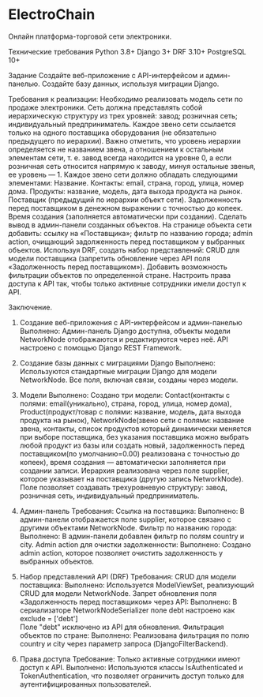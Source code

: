 # ElectroChain
Онлайн платформа-торговой сети электроники.

Технические требования
    Python 3.8+
    Django 3+
    DRF 3.10+
    PostgreSQL 10+

Задание
    Создайте веб-приложение с API-интерфейсом и админ-панелью.
    Создайте базу данных, используя миграции Django.

Требования к реализации:
    Необходимо реализовать модель сети по продаже электроники.
    Сеть должна представлять собой иерархическую структуру из трех уровней:
        завод;
        розничная сеть;
        индивидуальный предприниматель.
    Каждое звено сети ссылается только на одного поставщика оборудования (не обязательно предыдущего по иерархии). Важно отметить, что уровень иерархии определяется не названием звена, а отношением к остальным элементам сети, т. е. завод всегда находится на уровне 0, а если розничная сеть относится напрямую к заводу, минуя остальные звенья, ее уровень — 1.
    Каждое звено сети должно обладать следующими элементами:
        Название.
        Контакты:
            email,
            страна,
            город,
            улица,
            номер дома.
        Продукты:
            название,
            модель,
            дата выхода продукта на рынок.
        Поставщик (предыдущий по иерархии объект сети).
        Задолженность перед поставщиком в денежном выражении с точностью до копеек.
        Время создания (заполняется автоматически при создании).
    Сделать вывод в админ-панели созданных объектов.
    На странице объекта сети добавить:
        ссылку на «Поставщика»;
        фильтр по названию города;
        admin action, очищающий задолженность перед поставщиком у выбранных объектов.
    Используя DRF, создать набор представлений:
    CRUD для модели поставщика (запретить обновление через API поля «Задолженность перед поставщиком»).
    Добавить возможность фильтрации объектов по определенной стране.
    Настроить права доступа к API так, чтобы только активные сотрудники имели доступ к API.

Заключение.

1. Создание веб-приложения с API-интерфейсом и админ-панелью
Выполнено: Админ-панель Django доступна, объекты модели NetworkNode отображаются и редактируются через неё. 
API настроено с помощью Django REST Framework.

2. Создание базы данных с миграциями Django
Выполнено: Используются стандартные миграции Django для модели NetworkNode. 
Все поля, включая связи, созданы через модели.

3. Модели
Выполнено: 
Создано три модели: 
Contact(контакты с полями: email(уникально), страна, город, улица, номер дома),
Product(продукт/товар с полями: название, модель, дата выхода продукта на рынок), 
NetworkNode(звено сети с полями: название звена, контакты, 
список продуктов который динамически меняется при выборе поставщика, 
без указания поставщика можно выбрать любой продукт из базы или создать новый,
задолженность перед поставщиком(по умолчанию=0.00) реализована с точностью до копеек),
время создания — автоматически заполняется при создании записи.
Иерархия реализована через поле supplier, которое указывает на поставщика (другую запись NetworkNode). 
Поле позволяет создавать трехуровневую структуру: завод, розничная сеть, индивидуальный предприниматель.

4. Админ-панель
Требования:
Ссылка на поставщика:
Выполнено: В админ-панели отображается поле supplier, которое связано с другими объектами NetworkNode.
Фильтр по названию города:
Выполнено: В админ-панели добавлен фильтр по полям country и city.
Admin action для очистки задолженности:
Выполнено: Создано admin action, которое позволяет очистить задолженность у выбранных объектов.

5. Набор представлений API (DRF)
Требования:
CRUD для модели поставщика:
Выполнено: Используется ModelViewSet, реализующий CRUD для модели NetworkNode.
Запрет обновления поля «Задолженность перед поставщиком» через API:
Выполнено: В сериализаторе NetworkNodeSerializer поле debt настроено как exclude = ['debt']  
Поле "debt" исключено из API для обновления.
Фильтрация объектов по стране:
Выполнено: Реализована фильтрация по полю country и city через параметр запроса (DjangoFilterBackend).
7. Права доступа
Требование: Только активные сотрудники имеют доступ к API.
Выполнено: Используются классы IsAuthenticated и TokenAuthentication, 
что позволяет ограничить доступ только для аутентифицированных пользователей.